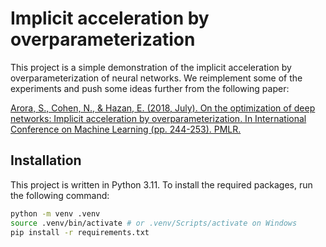 # Implicit acceleration by overparameterization

This project is a simple demonstration of the implicit acceleration by overparameterization of neural networks. We reimplement some of the experiments and push some ideas further from the following paper:

[Arora, S., Cohen, N., & Hazan, E. (2018, July). On the optimization of deep networks: Implicit acceleration by overparameterization. In International Conference on Machine Learning (pp. 244-253). PMLR.
](https://arxiv.org/abs/1802.06509)



## Installation

This project is written in Python 3.11. To install the required packages, run the following command:

```bash
python -m venv .venv
source .venv/bin/activate # or .venv/Scripts/activate on Windows
pip install -r requirements.txt
```
